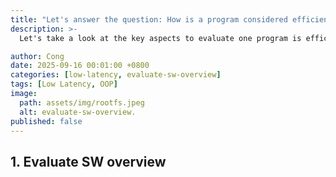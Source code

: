 ```yaml
---
title: "Let's answer the question: How is a program considered efficient?"
description: >-
  Let's take a look at the key aspects to evaluate one program is efficient or not.

author: Cong
date: 2025-09-16 00:01:00 +0800
categories: [low-latency, evaluate-sw-overview]
tags: [Low Latency, OOP]
image:
  path: assets/img/rootfs.jpeg
  alt: evaluate-sw-overview.
published: false
---
```


## 1. Evaluate SW overview
